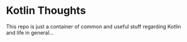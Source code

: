 # Kotlin Thoughts
This repo is just a container of common and useful stuff regarding Kotlin and life in general...
